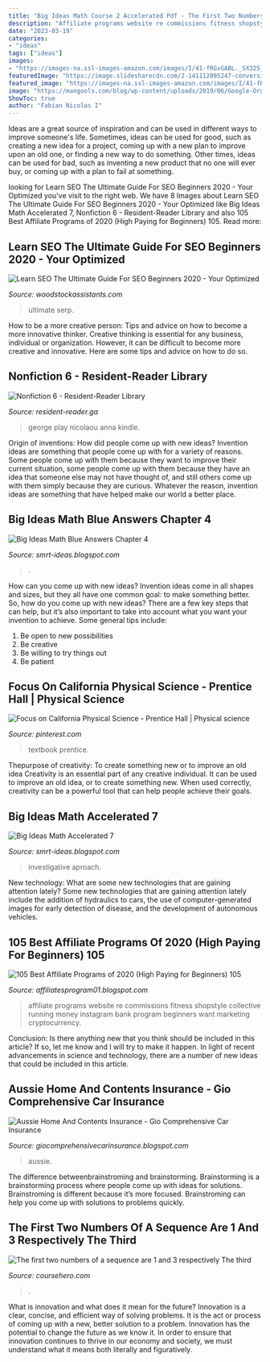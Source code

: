 ```yaml
---
title: "Big Ideas Math Course 2 Accelerated Pdf - The First Two Numbers Of A Sequence Are 1 And 3 Respectively The Third"
description: "Affiliate programs website re commissions fitness shopstyle collective running money instagram bank program beginners want marketing cryptocurrency"
date: "2023-03-19"
categories:
- "ideas"
tags: ["ideas"]
images:
- "https://images-na.ssl-images-amazon.com/images/I/41-fRGvGABL._SX325_BO1,204,203,200_.jpg"
featuredImage: "https://image.slidesharecdn.com/2-141112095247-conversion-gate01/95/22-2-638.jpg?cb=1415786002"
featured_image: "https://images-na.ssl-images-amazon.com/images/I/41-fRGvGABL._SX325_BO1,204,203,200_.jpg"
image: "https://mangools.com/blog/wp-content/uploads/2019/06/Google-Organic-CTR-History.png"
ShowToc: true
author: "Fabian Nicolas I"
---
```



Ideas are a great source of inspiration and can be used in different ways to improve someone's life. Sometimes, ideas can be used for good, such as creating a new idea for a project, coming up with a new plan to improve upon an old one, or finding a new way to do something. Other times, ideas can be used for bad, such as inventing a new product that no one will ever buy, or coming up with a plan to fail at something.

	

		
looking for Learn SEO The Ultimate Guide For SEO Beginners 2020 - Your Optimized you've visit to the right web. We have 8 Images about Learn SEO The Ultimate Guide For SEO Beginners 2020 - Your Optimized like Big Ideas Math Accelerated 7, Nonfiction 6 - Resident-Reader Library and also 105 Best Affiliate Programs of 2020 (High Paying for Beginners) 105. Read more:
		
    
## Learn SEO The Ultimate Guide For SEO Beginners 2020 - Your Optimized

<img loading=lazy src="https://mangools.com/blog/wp-content/uploads/2019/06/Google-Organic-CTR-History.png" onerror="this.onerror=null;this.src='https://tse3.mm.bing.net/th?id=OIP.RvZajMxg89rwlK8bpiq5GgHaDS&amp;pid=15.1';" alt="Learn SEO The Ultimate Guide For SEO Beginners 2020 - Your Optimized">

_Source: woodstockassistants.com_

>ultimate serp. 

	

How to be a more creative person: Tips and advice on how to become a more innovative thinker.
Creative thinking is essential for any business, individual or organization. However, it can be difficult to become more creative and innovative. Here are some tips and advice on how to do so.

    
## Nonfiction 6 - Resident-Reader Library

<img loading=lazy src="https://images-na.ssl-images-amazon.com/images/I/41-fRGvGABL._SX325_BO1,204,203,200_.jpg" onerror="this.onerror=null;this.src='https://tse3.mm.bing.net/th?id=OIP.23M9KrM20j13Qhkdqb4xDgAAAA&amp;pid=15.1';" alt="Nonfiction 6 - Resident-Reader Library">

_Source: resident-reader.ga_

>george play nicolaou anna kindle. 

	

Origin of inventions: How did people come up with new ideas?
Invention ideas are something that people come up with for a variety of reasons. Some people come up with them because they want to improve their current situation, some people come up with them because they have an idea that someone else may not have thought of, and still others come up with them simply because they are curious. Whatever the reason, invention ideas are something that have helped make our world a better place.

    
## Big Ideas Math Blue Answers Chapter 4

<img loading=lazy src="https://image.slidesharecdn.com/2-141112095247-conversion-gate01/95/22-2-638.jpg?cb=1415786002" onerror="this.onerror=null;this.src='https://tse4.mm.bing.net/th?id=OIP.HdCLlPxlcOiK2lAmtFAWrAHaJl&amp;pid=15.1';" alt="Big Ideas Math Blue Answers Chapter 4">

_Source: smrt-ideas.blogspot.com_

>. 

	

How can you come up with new ideas?
Invention ideas come in all shapes and sizes, but they all have one common goal: to make something better. So, how do you come up with new ideas? There are a few key steps that can help, but it’s also important to take into account what you want your invention to achieve. Some general tips include: 
1. Be open to new possibilities 
2. Be creative 
3. Be willing to try things out 
4. Be patient 

    
## Focus On California Physical Science - Prentice Hall | Physical Science

<img loading=lazy src="https://i.pinimg.com/originals/d7/80/a8/d780a8f8e42604a74af3f22a88370ebb.jpg" onerror="this.onerror=null;this.src='https://tse3.mm.bing.net/th?id=OIP.qHuRKz6FgXEsC01Tm1WSHgHaJ4&amp;pid=15.1';" alt="Focus on California Physical Science - Prentice Hall | Physical science">

_Source: pinterest.com_

>textbook prentice. 

	

Thepurpose of creativity: To create something new or to improve an old idea
Creativity is an essential part of any creative individual. It can be used to improve an old idea, or to create something new. When used correctly, creativity can be a powerful tool that can help people achieve their goals.

    
## Big Ideas Math Accelerated 7

<img loading=lazy src="https://banner2.kisspng.com/20180811/wrc/kisspng-discovering-algebra-an-investigative-aproach-math-discovering-mathematics-prek-12-5b6f22159d8590.7667364715340098776452.jpg" onerror="this.onerror=null;this.src='https://tse1.mm.bing.net/th?id=OIP.o-wXbrJnolgR7kYEl07f4gHaE8&amp;pid=15.1';" alt="Big Ideas Math Accelerated 7">

_Source: smrt-ideas.blogspot.com_

>investigative aproach. 

	

New technology: What are some new technologies that are gaining attention lately?
Some new technologies that are gaining attention lately include the addition of hydraulics to cars, the use of computer-generated images for early detection of disease, and the development of autonomous vehicles.

    
## 105 Best Affiliate Programs Of 2020 (High Paying For Beginners) 105

<img loading=lazy src="https://www.adamenfroy.com/wp-content/uploads/Fashion-Affiliate-Programs.jpg" onerror="this.onerror=null;this.src='https://tse3.mm.bing.net/th?id=OIP.BfImoSM4CY4r1DVS7omQjQHaD2&amp;pid=15.1';" alt="105 Best Affiliate Programs of 2020 (High Paying for Beginners) 105">

_Source: affiliatesprogram01.blogspot.com_

>affiliate programs website re commissions fitness shopstyle collective running money instagram bank program beginners want marketing cryptocurrency. 

	

Conclusion: Is there anything new that you think should be included in this article? If so, let me know and I will try to make it happen.
In light of recent advancements in science and technology, there are a number of new ideas that could be included in this article.

    
## Aussie Home And Contents Insurance - Gio Comprehensive Car Insurance

<img loading=lazy src="https://lh6.googleusercontent.com/proxy/auW48NyXX31OI64mgunZKKugt2-6-ElclZ4KvZEE9M5DPYKTWDK1i4OQ0X38gubp2XQgwcfDDqEJ6rbJkZL4aAO6dKptDoZry1L4nLzwAr0gcg=w1200-h630-p-k-no-nu" onerror="this.onerror=null;this.src='https://tse1.mm.bing.net/th?id=OIP.lqVLYVs5p0-tj7ZdnVRhrQHaCV&amp;pid=15.1';" alt="Aussie Home And Contents Insurance - Gio Comprehensive Car Insurance">

_Source: giocomprehensivecarinsurance.blogspot.com_

>aussie. 

	

The difference betweenbrainstroming and brainstorming.
Brainstorming is a brainstorming process where people come up with ideas for solutions. Brainstroming is different because it’s more focused. Brainstroming can help you come up with solutions to problems quickly.

    
## The First Two Numbers Of A Sequence Are 1 And 3 Respectively The Third

<img loading=lazy src="https://www.coursehero.com/doc-asset/bg/72214545e8c33426516320202ef5ae4f8e3bf1c5/splits/v9.2.qiv2.clean/page-6.jpg" onerror="this.onerror=null;this.src='https://tse4.mm.bing.net/th?id=OIP.ngCKsBwBt98N_bqDA0RJTgHaJl&amp;pid=15.1';" alt="The first two numbers of a sequence are 1 and 3 respectively The third">

_Source: coursehero.com_

>. 

	

What is innovation and what does it mean for the future?
Innovation is a clear, concise, and efficient way of solving problems. It is the act or process of coming up with a new, better solution to a problem. Innovation has the potential to change the future as we know it. In order to ensure that innovation continues to thrive in our economy and society, we must understand what it means both literally and figuratively.


